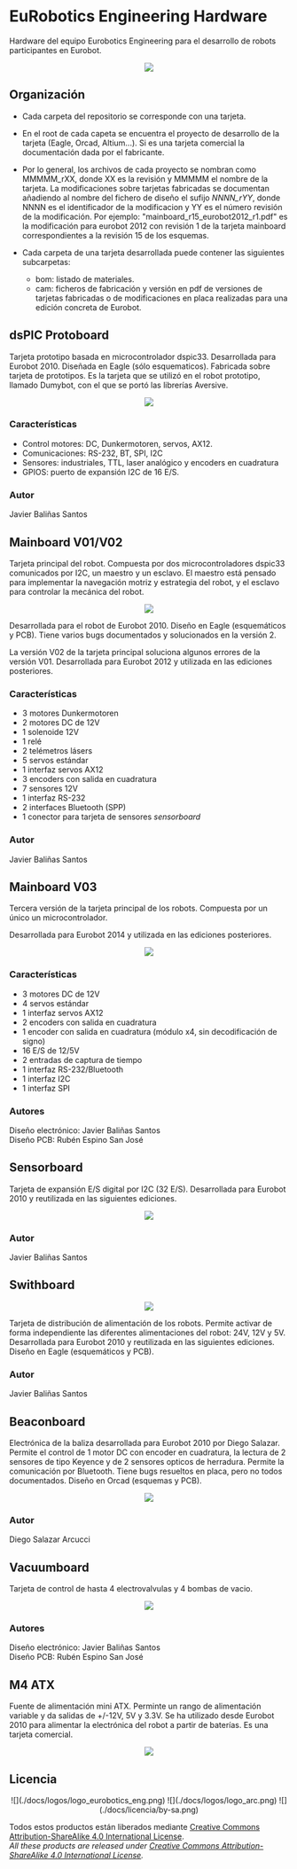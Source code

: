 # EuRobotics Engineering Hardware
Hardware del equipo Eurobotics Engineering para el desarrollo de robots participantes en Eurobot.

<p align="center">
<img src="./docs/fotos_tarjetas/eurobotics_boards.jpg" align = "center">
</p>

## Organización

 - Cada carpeta del repositorio se corresponde con una tarjeta.

 - En el root de cada capeta se encuentra el proyecto de desarrollo de la tarjeta (Eagle, Orcad, Altium...). Si es una tarjeta comercial la documentación dada por el fabricante.

 - Por lo general, los archivos de cada proyecto se nombran como MMMMM_rXX, donde XX es la revisión y MMMMM el nombre de la tarjeta. La modificaciones sobre tarjetas fabricadas se documentan añadiendo al nombre del fichero de diseño el sufijo _NNNN_rYY_, donde NNNN es el identificador de la modificacion y YY es el número revisión de la modificación. Por ejemplo: "mainboard_r15_eurobot2012_r1.pdf" es la modificación para eurobot 2012 con revisión 1 de la tarjeta mainboard correspondientes a la revisión 15 de los esquemas.

 - Cada carpeta de una tarjeta desarrollada puede contener las siguientes subcarpetas:
   + bom: listado de materiales.
   + cam: ficheros de fabricación y versión en pdf de versiones de tarjetas fabricadas o de modificaciones en placa realizadas para una edición concreta de Eurobot.


## dsPIC Protoboard

Tarjeta prototipo basada en microcontrolador dspic33. Desarrollada para Eurobot 2010. Diseñada en Eagle (sólo esquematicos). Fabricada sobre tarjeta de prototipos. Es la tarjeta que se utilizó en el robot prototipo, llamado Dumybot, con el que se portó las librerías Aversive.

<p align="center">
<img src="./docs/fotos_tarjetas/dspic33_protoboard.jpg" align = "center">
</p>


### Características

* Control motores: DC, Dunkermotoren, servos, AX12.
* Comunicaciones: RS-232, BT, SPI, I2C
* Sensores: industriales, TTL, laser analógico y encoders en cuadratura
* GPIOS: puerto de expansión I2C de 16 E/S.

### Autor

Javier Baliñas Santos

## Mainboard V01/V02

Tarjeta principal del robot. Compuesta por dos microcontroladores dspic33 comunicados por I2C, un maestro y un esclavo. El maestro está pensado para implementar la navegación motriz y estrategia del robot, y el
esclavo para controlar la mecánica del robot.

<p align="center">
<img src="./docs/fotos_tarjetas/mainboard_v01_v02.jpg" align = "center">
</p>

Desarrollada para el robot de Eurobot 2010. Diseño en Eagle (esquemáticos y PCB). Tiene varios bugs documentados y solucionados en la versión 2.

La versión V02 de la tarjeta principal soluciona algunos errores de la versión V01. Desarrollada para Eurobot 2012 y utilizada en las ediciones posteriores.

### Características

* 3 motores Dunkermotoren
* 2 motores DC de 12V
* 1 solenoide 12V
* 1 relé
* 2 telémetros lásers
* 5 servos estándar
* 1 interfaz servos AX12
* 3 encoders con salida en cuadratura
* 7 sensores 12V
* 1 interfaz RS-232
* 2 interfaces Bluetooth (SPP)
* 1 conector para tarjeta de sensores _sensorboard_

### Autor

Javier Baliñas Santos

## Mainboard V03

Tercera versión de la tarjeta principal de los robots. Compuesta por un único un microcontrolador.

Desarrollada para Eurobot 2014 y utilizada en las ediciones posteriores.

<p align="center">
<img src="./docs/fotos_tarjetas/mainboard_v03.jpg" align = "center">
</p>


### Características
* 3 motores DC de 12V
* 4 servos estándar
* 1 interfaz servos AX12
* 2 encoders con salida en cuadratura
* 1 encoder con salida en cuadratura (módulo x4, sin decodificación de signo)
* 16 E/S de 12/5V
* 2 entradas de captura de tiempo
* 1 interfaz RS-232/Bluetooth
* 1 interfaz I2C
* 1 interfaz SPI

### Autores

Diseño electrónico: Javier Baliñas Santos  
Diseño PCB: Rubén Espino San José

## Sensorboard

Tarjeta de expansión E/S digital por I2C (32 E/S). Desarrollada para Eurobot 2010 y reutilizada en las siguientes ediciones.

<p align="center">
<img src="./docs/fotos_tarjetas/sensorboard.jpg" align = "center">
</p>

### Autor

Javier Baliñas Santos


## Swithboard

<p align="center">
<img src="./docs/fotos_tarjetas/switchboard.jpg" align = "center">
</p>


Tarjeta de distribución de alimentación de los robots. Permite activar de forma independiente las diferentes alimentaciones del robot: 24V, 12V y 5V. Desarrollada para Eurobot 2010 y reutilizada en las siguientes ediciones. Diseño en Eagle (esquemáticos y PCB).

### Autor

Javier Baliñas Santos

## Beaconboard

Electrónica de la baliza desarrollada para Eurobot 2010 por Diego Salazar. Permite el control de 1 motor DC con encoder en cuadratura, la lectura de 2 sensores de tipo Keyence y de 2 sensores opticos de herradura. Permite la comunicación por Bluetooth. Tiene bugs resueltos en placa, pero no todos documentados. Diseño en Orcad (esquemas y PCB).

<p align="center">
<img src="./docs/fotos_tarjetas/beaconboard.jpg" align = "center">
</p>

### Autor

Diego Salazar Arcucci

## Vacuumboard

Tarjeta de control de hasta 4 electrovalvulas y 4 bombas de vacio.

<p align="center">
<img src="./docs/fotos_tarjetas/vacuumboard.jpg" align = "center">
</p>

### Autores

Diseño electrónico: Javier Baliñas Santos  
Diseño PCB: Rubén Espino San José


## M4 ATX

Fuente de alimentación mini ATX. Perminte un rango de alimentación variable y da salidas de +/-12V, 5V y 3.3V.  Se ha utilizado desde Eurobot 2010 para alimentar la electrónica del robot a partir de baterías. Es una tarjeta comercial.

<p align="center">
<img src="./docs/fotos_tarjetas/m4_atx.jpg" align = "center">
</p>

## Licencia

<p align="center">
![](./docs/logos/logo_eurobotics_eng.png)
![](./docs/logos/logo_arc.png)
![](./docs/licencia/by-sa.png)
</p>

Todos estos productos están liberados mediante [Creative Commons Attribution-ShareAlike 4.0 International License](http://creativecommons.org/licenses/by-sa/4.0/).  
_All these products are released under [Creative Commons Attribution-ShareAlike 4.0 International License](http://creativecommons.org/licenses/by-sa/4.0/)._
